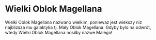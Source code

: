 # Wielki Oblok Magellana

Wielki Oblok Magellana nazwano wielkim, poniewaz jest wiekszy niz najblizsza mu
galaktyka tj. Maly Oblok Magellana. Gdyby bylo na odwrót, wtedy Wielki Oblok
Magellana nosilby nazwe Malego!
